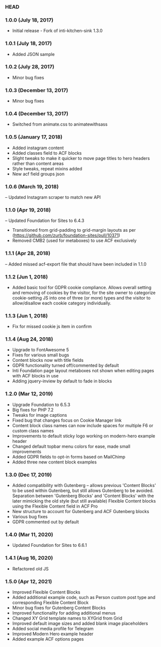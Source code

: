 ### HEAD

### 1.0.0 (July 18, 2017)
- Initial release -  Fork of inti-kitchen-sink 1.3.0

### 1.0.1 (July 18, 2017)
- Added JSON sample

### 1.0.2 (July 28, 2017)
- Minor bug fixes

### 1.0.3 (December 13, 2017)
- Minor bug fixes

### 1.0.4 (December 13, 2017) 
- Switched from animate.css to animatewithsass

### 1.0.5 (January 17, 2018) 
- Added instagram content 
- Added classes field to ACF blocks
- Slight tweaks to make it quicker to move page titles to hero headers rather than content areas
- Style tweaks, repeat mixins added
- New acf field groups json

### 1.0.6 (March 19, 2018) 
– Updated Instagram scraper to match new API

### 1.1.0 (Apr 19, 2018)
– Updated Foundation for Sites to 6.4.3
- Transitioned from grid-padding to grid-margin layouts as per (https://github.com/zurb/foundation-sites/pull/10371)
- Removed CMB2 (used for metaboxes) to use ACF exclusively 

### 1.1.1 (Apr 28, 2018)
– Added missed acf-export file that should have been included in 1.1.0

### 1.1.2 (Jun 1, 2018)
- Added basic tool for GDPR cookie compliance. Allows overall setting and removing of cookies by the visitor, for the site owner to categorize cookie-setting JS into one of three (or more) types and the visitor to allow/disallow each cookie category individually.

### 1.1.3 (Jun 1, 2018)
- Fix for missed cookie js item in confirm

### 1.1.4 (Aug 24, 2018)
- Upgrade to FontAwesome 5
- Fixes for various small bugs
- Content blocks now with title fields
- GDPR functionality turned off/commented by default
- Inti Foundation page layout metaboxes not shown when editing pages with ACF blocks in use
- Adding jquery-inview by default to fade in blocks

### 1.2.0 (Mar 12, 2019)
- Upgrade Foundation to 6.5.3
- Big fixes for PHP 7.2
- Tweaks for image captions
- Fixed bug that changes focus on Cookie Manager link
- Content block class names can now include spaces for multiple F6 or custom class names
- Improvements to default sticky logo working on modern-hero example header
- Changed default topbar menu colors for ease, made small improvements
- Added GDPR fields to opt-in forms based on MailChimp
- Added three new content block examples


### 1.3.0 (Dec 17, 2019)
- Added compatibility with Gutenberg – allows previous 'Content Blocks' to be used within Gutenberg, but still allows Gutenberg to be avoided. Separation between 'Gutenberg Blocks' and 'Content Blocks' with the later mimicking the old style (but still available) Flexible Content blocks using the Flexible Content field in ACF Pro
- New structure to account for Gutenberg and ACF Gutenberg blocks
- Various bug fixes
- GDPR commented out by default

### 1.4.0 (Mar 11, 2020)
- Updated Foundation for Sites to 6.6.1

### 1.4.1 (Aug 16, 2020)
- Refactored old JS

### 1.5.0 (Apr 12, 2021)
- Improved Flexible Content Blocks
- Added additional example code, such as Person custom post type and corresponding Flexible Content Block
- Minor bug fixes for Gutenberg Content Blocks
- Improved functionality for adding additional menus
- Changed XY Grid template names to XYGrid from Grid
- Improved default image sizes and added blank image placeholders
- Added social media profile for Telegram
- Improved Modern Hero example header
- Added example ACF options pages